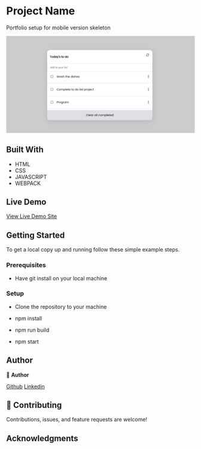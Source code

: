 
# Project Name
 Portfolio setup for mobile version skeleton

 ![screenshot](./screenshot/screen.png)

## Built With

- HTML
- CSS
- JAVASCRIPT
- WEBPACK

## Live Demo

[View Live Demo Site](https://gbengacode.github.io/Setup-mobile-version-porfolio/)



## Getting Started


To get a local copy up and running follow these simple example steps.

### Prerequisites

- Have git install on your local machine

### Setup

- Clone the repository to your machine

- npm install
  
- npm run build
  
- npm start


## Author
👤 **Author**

[Github](https://github.com/gbengacode)
[Linkedin](https://www.linkedin.com/in/emmanuel-gbenga/)


## 🤝 Contributing

Contributions, issues, and feature requests are welcome!



## Acknowledgments
